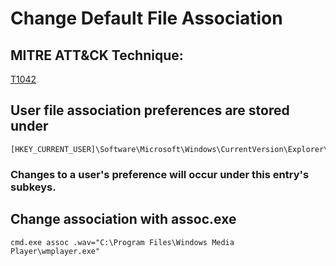 # Change Default File Association

## MITRE ATT&CK Technique:
[T1042](https://attack.mitre.org/wiki/Technique/T1042)

## User file association preferences are stored under

    [HKEY_CURRENT_USER]\Software\Microsoft\Windows\CurrentVersion\Explorer\FileExts

### Changes to a user's preference will occur under this entry's subkeys.

## Change association with assoc.exe

    cmd.exe assoc .wav="C:\Program Files\Windows Media Player\wmplayer.exe"
